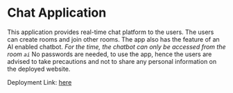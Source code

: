 # Chat Application
This application provides real-time chat platform to the users. The users can create rooms and join other rooms. The app also has the feature of an AI enabled chatbot.
*For the time, the chatbot can only be accessed from the room `ai`*
No passwords are needed, to use the app, hence the users are advised to take precautions and not to share any personal information on the deployed website.

Deployment Link: [here](https://secure-badlands-97803.herokuapp.com/)

